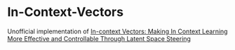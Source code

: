 # In-Context-Vectors
Unofficial implementation of [In-context Vectors: Making In Context Learning More Effective and Controllable Through Latent Space Steering](https://arxiv.org/abs/2311.06668)
